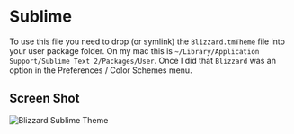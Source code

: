 # Sublime

To use this file you need to drop (or symlink) the `Blizzard.tmTheme` file into
your user package folder. On my mac this is `~/Library/Application
Support/Sublime Text 2/Packages/User`. Once I did that `Blizzard` was an option
in the Preferences / Color Schemes menu.

## Screen Shot

![Blizzard Sublime Theme](https://github.com/kelsin/blizzard-colors/raw/master/sublime/sublime.png "Blizzard Sublime Theme")
